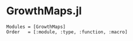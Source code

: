 # GrowthMaps.jl

```@autodocs
Modules = [GrowthMaps]
Order   = [:module, :type, :function, :macro]
```
